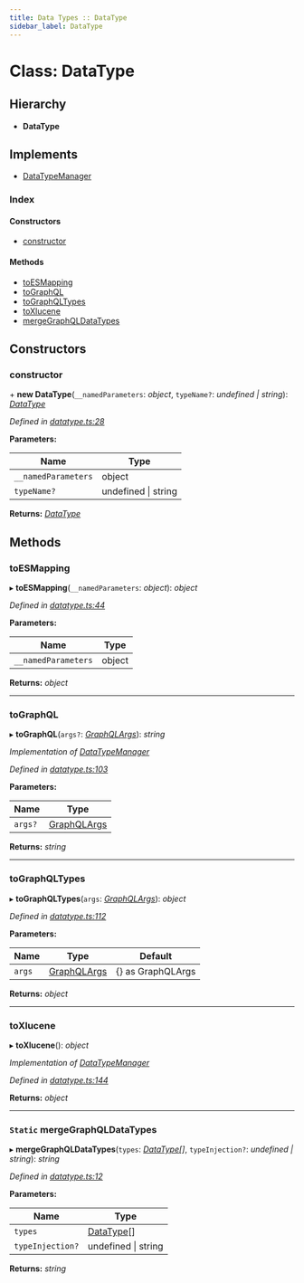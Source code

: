 ```yaml
---
title: Data Types :: DataType
sidebar_label: DataType
---
```


# Class: DataType

## Hierarchy

* **DataType**

## Implements

* [DataTypeManager](../interfaces/datatypemanager.md)

### Index

#### Constructors

* [constructor](datatype.md#constructor)

#### Methods

* [toESMapping](datatype.md#toesmapping)
* [toGraphQL](datatype.md#tographql)
* [toGraphQLTypes](datatype.md#tographqltypes)
* [toXlucene](datatype.md#toxlucene)
* [mergeGraphQLDataTypes](datatype.md#static-mergegraphqldatatypes)

## Constructors

###  constructor

\+ **new DataType**(`__namedParameters`: *object*, `typeName?`: *undefined | string*): *[DataType](datatype.md)*

*Defined in [datatype.ts:28](https://github.com/terascope/teraslice/blob/5e4063e2/packages/data-types/src/datatype.ts#L28)*

**Parameters:**

Name | Type |
------ | ------ |
`__namedParameters` | object |
`typeName?` | undefined \| string |

**Returns:** *[DataType](datatype.md)*

## Methods

###  toESMapping

▸ **toESMapping**(`__namedParameters`: *object*): *object*

*Defined in [datatype.ts:44](https://github.com/terascope/teraslice/blob/5e4063e2/packages/data-types/src/datatype.ts#L44)*

**Parameters:**

Name | Type |
------ | ------ |
`__namedParameters` | object |

**Returns:** *object*

___

###  toGraphQL

▸ **toGraphQL**(`args?`: *[GraphQLArgs](../interfaces/graphqlargs.md)*): *string*

*Implementation of [DataTypeManager](../interfaces/datatypemanager.md)*

*Defined in [datatype.ts:103](https://github.com/terascope/teraslice/blob/5e4063e2/packages/data-types/src/datatype.ts#L103)*

**Parameters:**

Name | Type |
------ | ------ |
`args?` | [GraphQLArgs](../interfaces/graphqlargs.md) |

**Returns:** *string*

___

###  toGraphQLTypes

▸ **toGraphQLTypes**(`args`: *[GraphQLArgs](../interfaces/graphqlargs.md)*): *object*

*Defined in [datatype.ts:112](https://github.com/terascope/teraslice/blob/5e4063e2/packages/data-types/src/datatype.ts#L112)*

**Parameters:**

Name | Type | Default |
------ | ------ | ------ |
`args` | [GraphQLArgs](../interfaces/graphqlargs.md) |  {} as GraphQLArgs |

**Returns:** *object*

___

###  toXlucene

▸ **toXlucene**(): *object*

*Implementation of [DataTypeManager](../interfaces/datatypemanager.md)*

*Defined in [datatype.ts:144](https://github.com/terascope/teraslice/blob/5e4063e2/packages/data-types/src/datatype.ts#L144)*

**Returns:** *object*

___

### `Static` mergeGraphQLDataTypes

▸ **mergeGraphQLDataTypes**(`types`: *[DataType](datatype.md)[]*, `typeInjection?`: *undefined | string*): *string*

*Defined in [datatype.ts:12](https://github.com/terascope/teraslice/blob/5e4063e2/packages/data-types/src/datatype.ts#L12)*

**Parameters:**

Name | Type |
------ | ------ |
`types` | [DataType](datatype.md)[] |
`typeInjection?` | undefined \| string |

**Returns:** *string*
